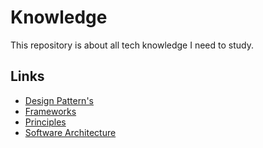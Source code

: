 # Knowledge

This repository is about all tech knowledge I need to study.

## Links

* [Design Pattern's](./patterns)
* [Frameworks](./frameworks)
* [Principles](./principles)
* [Software Architecture](./architecture)
